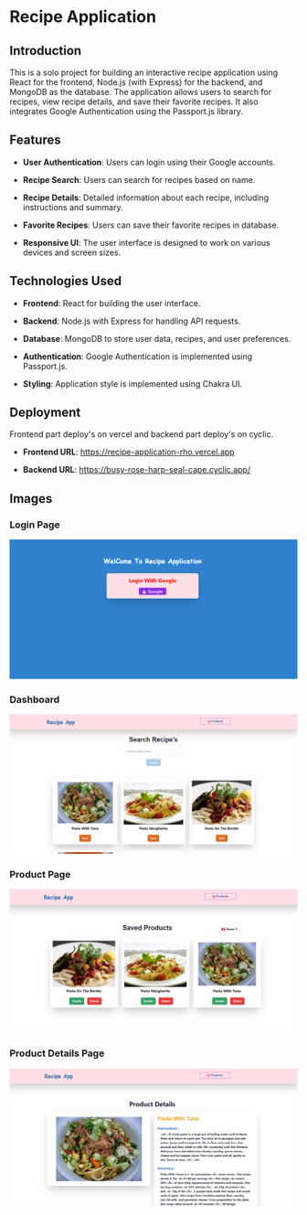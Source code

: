 # Recipe Application

## Introduction

This is a solo project for building an interactive recipe application using React for the frontend, Node.js (with Express) for the backend, and MongoDB as the database. The application allows users to search for recipes, view recipe details, and save their favorite recipes. It also integrates Google Authentication using the Passport.js library.

## Features

- **User Authentication**: Users can login using their Google accounts.

- **Recipe Search**: Users can search for recipes based on name.

- **Recipe Details**: Detailed information about each recipe, including instructions and summary.

- **Favorite Recipes**: Users can save their favorite recipes in database.

- **Responsive UI**: The user interface is designed to work on various devices and screen sizes.

## Technologies Used

- **Frontend**: React for building the user interface.

- **Backend**: Node.js with Express for handling API requests.

- **Database**: MongoDB to store user data, recipes, and user preferences.

- **Authentication**: Google Authentication is implemented using Passport.js.

- **Styling**: Application style is implemented using Chakra UI.

## Deployment

Frontend part deploy's on vercel and backend part deploy's on cyclic.

- **Frontend URL**: https://recipe-application-rho.vercel.app

- **Backend URL**: https://busy-rose-harp-seal-cape.cyclic.app/

## Images

### Login Page

![Login Page](https://github.com/vinaykumar7580/webledger-assignment/blob/main/recipe-application/frontend/assets/recipe-auth.png?raw=true)

### Dashboard

![Dashboard](https://github.com/vinaykumar7580/webledger-assignment/blob/main/recipe-application/frontend/assets/recipe-dashboard.png?raw=true)

### Product Page

![Product Page](https://github.com/vinaykumar7580/webledger-assignment/blob/main/recipe-application/frontend/assets/recipe-product.png?raw=true)

### Product Details Page

![Product Details Page](https://github.com/vinaykumar7580/webledger-assignment/blob/main/recipe-application/frontend/assets/recipe-productdetails.png?raw=true)
